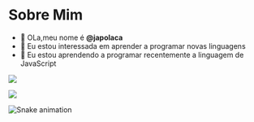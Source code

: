 # Sobre Mim

- 👋 OLa,meu nome é **@japolaca**
- 👀 Eu estou interessada em aprender a programar novas linguagens
- 🌱 Eu estou aprendendo a programar recentemente a linguagem de JavaScript

<a href="https://www.youtube.com/channel/UC7nSQqOhBfWEeiWKYkp3mZA" target="_blank"><img src="https://img.shields.io/badge/YouTube-FF0000?style=for-the-badge&logo=youtube&logoColor=white" target="_blank"></a>

<a href="https://www.instagram.com/p/CYausQNMQ4V/?utm_source=ig_web_copy_link" target="_blank"><img src="https://img.shields.io/badge/-Instagram-%23E4405F?style=for-the-badge&logo=instagram&logoColor=white" target="_blank"></a>

![Snake animation](https://github.com/https://tenor.com/bEbVI.gif/blob/output/github-contribution-grid-snake.svg)
